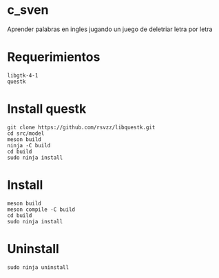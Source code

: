 # c_sven
Aprender palabras en ingles jugando un juego de deletriar letra por letra

# Requerimientos
    libgtk-4-1
    questk
    
# Install questk
    git clone https://github.com/rsvzz/libquestk.git
    cd src/model
    meson build
    ninja -C build
    cd build
    sudo ninja install

# Install
    meson build
    meson compile -C build
    cd build
    sudo ninja install
    
# Uninstall
    sudo ninja uninstall
